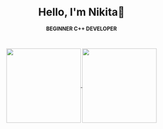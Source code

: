<div align="center">
  
# Hello, I'm Nikita🤝

**BEGINNER C++ DEVELOPER**

<br/>

<p align="center">
  <a href="https://github.com/Jak3Boom?tab=repositories">
    <img height=200 align="center" src="https://github-readme-stats.vercel.app/api?username=jak3boom&theme=default&show_icons=true&rank_icon=github&bg_color=ffffff&text_color=000000&title_color=000000&icon_color=000000&border_color=000000&hide=prs" />
    <img height=200 align="center" src="https://github-readme-stats.vercel.app/api/top-langs?username=jak3boom&layout=compact&langs_count=8&card_width=280&card_height=500&theme=default&show_icons=true&bg_color=fffffe&text_color=000000&title_color=000000" />
  </a>
</p>

</div>
